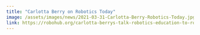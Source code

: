 ```yaml
---
title: "Carlotta Berry on Robotics Today"
image: /assets/images/news/2021-03-31-Carlotta-Berry-Robotics-Today.jpg
link: https://robohub.org/carlotta-berrys-talk-robotics-education-to-robotics-research-with-video/
---
```

